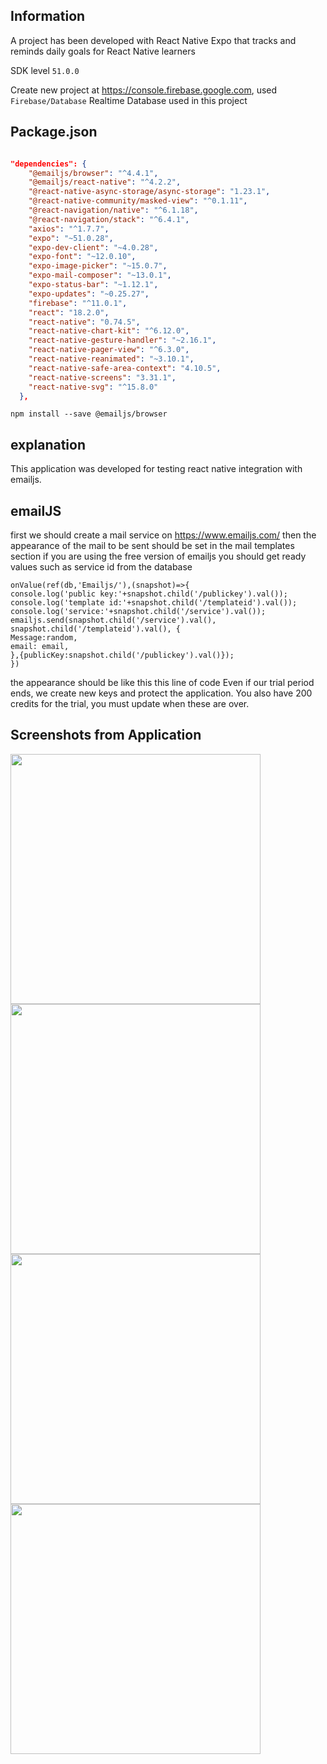 ## Information

A project has been developed with React Native Expo that tracks and reminds daily goals for React Native learners

SDK level ``51.0.0``

Create new project at https://console.firebase.google.com, used ``Firebase/Database`` Realtime Database used in this project
## Package.json

```JSON

"dependencies": {
    "@emailjs/browser": "^4.4.1",
    "@emailjs/react-native": "^4.2.2",
    "@react-native-async-storage/async-storage": "1.23.1",
    "@react-native-community/masked-view": "^0.1.11",
    "@react-navigation/native": "^6.1.18",
    "@react-navigation/stack": "^6.4.1",
    "axios": "^1.7.7",
    "expo": "~51.0.28",
    "expo-dev-client": "~4.0.28",
    "expo-font": "~12.0.10",
    "expo-image-picker": "~15.0.7",
    "expo-mail-composer": "~13.0.1",
    "expo-status-bar": "~1.12.1",
    "expo-updates": "~0.25.27",
    "firebase": "^11.0.1",
    "react": "18.2.0",
    "react-native": "0.74.5",
    "react-native-chart-kit": "^6.12.0",
    "react-native-gesture-handler": "~2.16.1",
    "react-native-pager-view": "^6.3.0",
    "react-native-reanimated": "~3.10.1",
    "react-native-safe-area-context": "4.10.5",
    "react-native-screens": "3.31.1",
    "react-native-svg": "^15.8.0"
  },
```
```
npm install --save @emailjs/browser
```
## explanation

This application was developed for testing react native integration with emailjs.


## emailJS
first we should create a mail service on https://www.emailjs.com/ then the appearance of the mail to be sent should be set in the mail templates section if you are using the free version of emailjs you should get ready values ​​such as service id from the database 
```JS
onValue(ref(db,'Emailjs/'),(snapshot)=>{
console.log('public key:'+snapshot.child('/publickey').val());
console.log('template id:'+snapshot.child('/templateid').val());
console.log('service:'+snapshot.child('/service').val());
emailjs.send(snapshot.child('/service').val(), snapshot.child('/templateid').val(), {
Message:random,
email: email,
},{publicKey:snapshot.child('/publickey').val()});
})
```
the appearance should be like this this line of code Even if our trial period ends, we create new keys and protect the application. You also have 200 credits for the trial, you must update when these are over.

## Screenshots from Application

<img src="https://github.com/AliArslan44/React-Native-Todo-App/blob/main/screenshots/Screenshot_20241122-214739_TodoApp.jpg?raw=true" width="400"/>
<img src="https://github.com/AliArslan44/React-Native-Todo-App/blob/main/screenshots/Screenshot_20241122-214746_TodoApp.jpg?raw=true" width="400"/>
<img src="https://github.com/AliArslan44/React-Native-Todo-App/blob/main/screenshots/Screenshot_20241122-214851_TodoApp.jpg?raw=true" width="400"/>
<img src="https://github.com/AliArslan44/React-Native-Todo-App/blob/main/screenshots/Screenshot_20241122-214913_TodoApp.jpg?raw=true" width="400"/>

